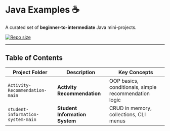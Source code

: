 # Java Examples ☕️

A curated set of **beginner-to-intermediate** Java mini-projects.  

[![Repo size](https://img.shields.io/github/repo-size/Aysenur-Erkin/java-examples?label=Repo%20Size)](../../)

---

## Table of Contents

| Project Folder | Description | Key Concepts |
|---------------|-------------|--------------|
| `Activity-Recommendation-main` | **Activity Recommendation** | OOP basics, conditionals, simple recommendation logic |
| `student-information-system-main` | **Student Information System** | CRUD in memory, collections, CLI menus |



